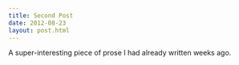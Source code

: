 ```yaml
---
title: Second Post
date: 2012-08-23
layout: post.html
---
```


A super-interesting piece of prose I had already written weeks ago.